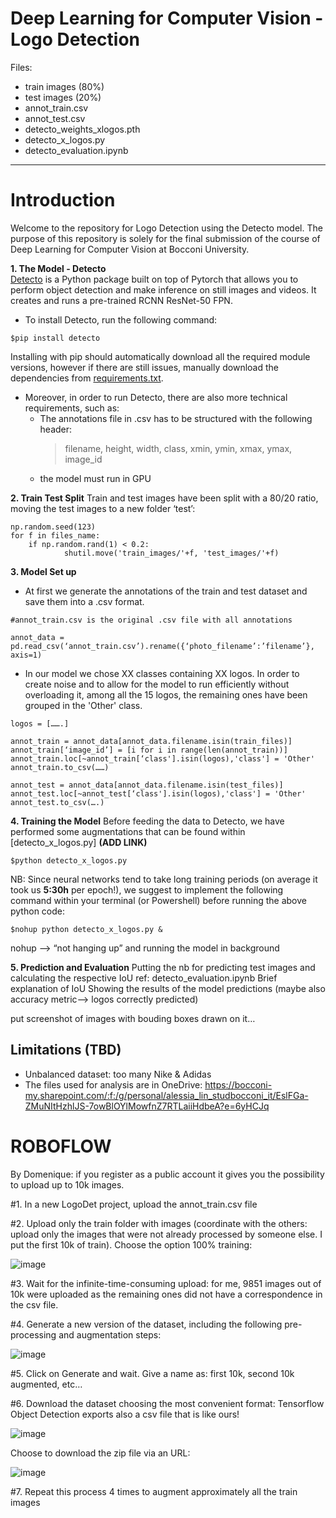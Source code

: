 # Deep Learning for Computer Vision - Logo Detection

Files:
- train images (80%)
- test images (20%)
- annot_train.csv
- annot_test.csv
- detecto_weights_xlogos.pth
- detecto_x_logos.py
- detecto_evaluation.ipynb
------------------------------------------------------------------------------------------------------------------------------------------------------------------
# Introduction
Welcome to the repository for Logo Detection using the Detecto model. The purpose of this repository is solely for the final submission of the course of Deep Learning for Computer Vision at Bocconi University.

**1. The Model - Detecto** <br />
[Detecto](https://detecto.readthedocs.io/en/latest/) is a Python package built on top of Pytorch that allows you to perform object detection and make inference on still images and videos. It creates and runs a pre-trained RCNN ResNet-50 FPN. <br />	
* To install Detecto, run the following command: <br />
	
```
$pip install detecto
```
Installing with pip should automatically download all the required module versions, however if there are still issues, manually download the dependencies from [requirements.txt](https://github.com/xx-liu-2244/CV_logo_detection/blob/main/requirements.txt).<br />
* Moreover, in order to run Detecto, there are also more technical requirements, such as: <br />
	- The annotations file in .csv has to be structured with the following header:  <br />
		>filename, height, width, class, xmin, ymin, xmax, ymax, image_id<br />
	- the model must run in GPU <br />
	
**2. Train Test Split**
Train and test images have been split with a 80/20 ratio, moving the test images to a new folder ‘test’: 
```	
np.random.seed(123)
for f in files_name:
    if np.random.rand(1) < 0.2:
        	shutil.move('train_images/'+f, 'test_images/'+f) 
```
	
**3. Model Set up**
* At first we generate the annotations of the train and test dataset and save them into a .csv format.
```
#annot_train.csv is the original .csv file with all annotations

annot_data = pd.read_csv(‘annot_train.csv’).rename({‘photo_filename’:’filename’}, axis=1)
```
* In our model we chose XX classes containing XX logos. In order to create noise and to allow for the model to run efficiently without overloading it, among all the 15 logos, the remaining ones have been grouped in the 'Other' class.
```
logos = […….]

annot_train = annot_data[annot_data.filename.isin(train_files)]
annot_train[‘image_id’] = [i for i in range(len(annot_train))]
annot_train.loc[~annot_train[‘class'].isin(logos),'class'] = 'Other'
annot_train.to_csv(……)

annot_test = annot_data[annot_data.filename.isin(test_files)]
annot_test.loc[~annot_test[‘class'].isin(logos),'class'] = 'Other'
annot_test.to_csv(….)
```

**4. Training the Model**
Before feeding the data to Detecto, we have performed some augmentations that can be found within [detecto_x_logos.py] **(ADD LINK)**
```	
$python detecto_x_logos.py
```
NB: Since neural networks tend to take long training periods (on average it took us **5:30h** per epoch!), we suggest to implement the following command within your terminal (or Powershell) before running the above python code:
```
$nohup python detecto_x_logos.py &  
```
nohup --> “not hanging up” and running the model in background <br />
	
**5. Prediction and Evaluation**
	Putting the nb for predicting test images and calculating the respective IoU
		ref: detecto_evaluation.ipynb
	Brief explanation of IoU
	Showing the results of the model predictions 
	(maybe also accuracy metric—> logos correctly predicted) 

put screenshot of images with bouding boxes drawn on it…
	
	
## Limitations (TBD)

* Unbalanced dataset: too many Nike & Adidas
* The files used for analysis are in OneDrive: https://bocconi-my.sharepoint.com/:f:/g/personal/alessia_lin_studbocconi_it/EslFGa-ZMuNItHzhlJS-7owBlOYlMowfnZ7RTLaiiHdbeA?e=6yHCJq



# ROBOFLOW
By Domenique: if you register as a public account it gives you the possibility to upload up to 10k images.

#1. In a new LogoDet project, upload the annot_train.csv file 

#2. Upload only the train folder with images (coordinate with the others: upload only the images that were not already processed by someone else. I put the first 10k of train). Choose the option 100% training:
 
 ![image](https://user-images.githubusercontent.com/51834820/142015508-5b486c67-d10c-4b01-9b61-575a90167cfa.png)

#3. Wait for the infinite-time-consuming upload: for me, 9851 images out of 10k were uploaded as the remaining ones did not have a correspondence in the csv file.

#4. Generate a new version of the dataset, including the following pre-processing and augmentation steps:

![image](https://user-images.githubusercontent.com/51834820/142015543-e3021ab9-6960-4f63-84c0-eb47f6727326.png)
 
#5. Click on Generate and wait. Give a name as: first 10k, second 10k augmented, etc…

#6. Download the dataset choosing the most convenient format:
Tensorflow Object Detection exports also a csv file that is like ours!

 ![image](https://user-images.githubusercontent.com/51834820/142196699-576792ab-be13-4638-b513-0e40a292d04d.png)
 
Choose to download the zip file via an URL:

![image](https://user-images.githubusercontent.com/51834820/142196826-20a05715-3c74-4632-9e1d-4df90a212c96.png)

#7. Repeat this process 4 times to augment approximately all the train images


